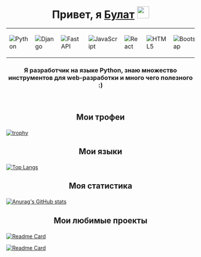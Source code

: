 <h1 align="center">Привет, я  <a href="https://daniilshat.ru/" target="_blank">Булат</a> 
<img src="https://github.com/blackcater/blackcater/raw/main/images/Hi.gif" height="32"/></h1>

<table align="center">
<tr>

<td>

![Python](https://img.shields.io/badge/python-3670A0?style=for-the-badge&logo=python&logoColor=ffdd54)

</td>

<td>

![Django](https://img.shields.io/badge/django-%23092E20.svg?style=for-the-badge&logo=django&logoColor=white)

</td>

<td>

![FastAPI](https://img.shields.io/badge/FastAPI-005571?style=for-the-badge&logo=fastapi)

</td>

<td>

![JavaScript](https://img.shields.io/badge/javascript-%23323330.svg?style=for-the-badge&logo=javascript&logoColor=%23F7DF1E)

</td>

<td>

![React](https://img.shields.io/badge/react-%2320232a.svg?style=for-the-badge&logo=react&logoColor=%2361DAFB)

</td>

<td>

![HTML5](https://img.shields.io/badge/html5-%23E34F26.svg?style=for-the-badge&logo=html5&logoColor=white)

</td>

<td>

![Bootstrap](https://img.shields.io/badge/bootstrap-%238511FA.svg?style=for-the-badge&logo=bootstrap&logoColor=white)

</td>

</tr>

</table>

<h3 align="center">Я разработчик на языке Python, знаю множество инструментов для web-разработки и много чего полезного :)</h3>

<br>

## <p align="center">Мои трофеи</p>

[![trophy](https://github-profile-trophy.vercel.app/?username=BulatXam)](https://github.com/BulatXam/github-profile-trophy)

## <p align="center"> Мои языки </p>

[![Top Langs](https://github-readme-stats.vercel.app/api/top-langs/?username=BulatXam)](https://github.com/BulatXam/github-readme-stats)

## <p align="center"> Моя статистика </p>


[![Anurag's GitHub stats](https://github-readme-stats.vercel.app/api?username=anuraghazra)](https://github.com/anuraghazra/github-readme-stats)

## <p align="center"> Мои любимые проекты </p>


[![Readme Card](https://github-readme-stats.vercel.app/api/pin/?username=BulatXam&repo=curcheck)](https://github.com/BulatXam/curcheck)

[![Readme Card](https://github-readme-stats.vercel.app/api/pin/?username=BulatXam&repo=aiogramarch)](https://github.com/BulatXam/aiogramarch)
